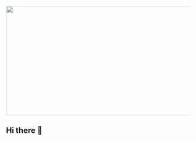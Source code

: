 <a href="https://github.com/devxb/gitanimals">
<img
  src="https://render.gitanimals.org/farms/HyeseongRo"
  width="600"
  height="300"
/>
</a>


## Hi there 👋

<!--
**HyeseongRo/HyeseongRo** is a ✨ _special_ ✨ repository because its `README.md` (this file) appears on your GitHub profile.

Here are some ideas to get you started:

- 🔭 I’m currently working on ...
- 🌱 I’m currently learning ...
- 👯 I’m looking to collaborate on ...
- 🤔 I’m looking for help with ...
- 💬 Ask me about ...
- 📫 How to reach me: ...
- 😄 Pronouns: ...
- ⚡ Fun fact: ...
-->
